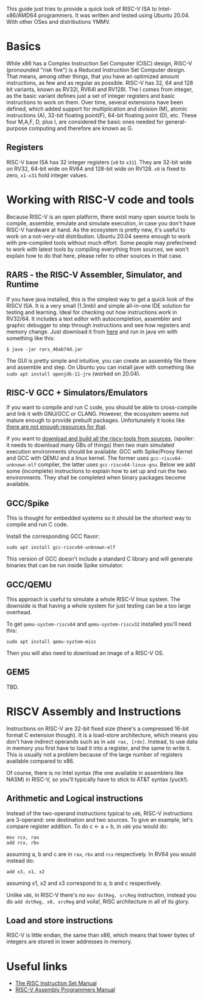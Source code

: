 This guide just tries to provide a quick look of RISC-V ISA to Intel-x86/AMD64 programmers. It was written
and tested using Ubuntu 20.04. With other OSes and distributions YMMV.


# Basics

While x86 has a Complex Instruction Set Computer (CISC) design, RISC-V (pronounded "risk five") is a Reduced Instruction Set Computer design.
That means, among other things, that you have an optimized amount instructions, as few and as regular as possible.
RISC-V has 32, 64 and 128 bit variants, known as RV32I, RV64I and RV128I.
The I comes from integer, as the basic variant defines just a set of integer registers and basic instructions to work on them.
Over time, several extensions have been defined, which added support for multiplication and division (M), atomic instructions (A),
32-bit floating point(F), 64-bit floating point (D), etc. These four M,A,F, D, plus I, are considered the basic ones needed for general-purpose
computing and therefore are known as G.

## Registers

RISC-V base ISA has 32 integer registers (`x0` to `x31`). They are 32-bit wide on RV32, 64-bit wide on RV64 and
128-bit wide on RV128. `x0` is fixed to zero, `x1-x31` hold integer values.

# Working with RISC-V code and tools

Because RISC-V is an open platform, there exist many open source tools to compile, assemble, emulate and
simulate execution, in case you don't have RISC-V hardware at hand.
As the ecosystem is pretty new, it's useful to work on a not-very-old distribution. Ubuntu 20.04 seems
enough to work with pre-compiled tools without much effort. Some people may prefer/need to work with latest
tools by compiling everything from sources, we won't explain how to do that here, please refer to other
sources in that case.

## RARS - the RISC-V Assembler, Simulator, and Runtime

If you have java installed, this is the simplest way to get a quick look of the RISCV ISA. It is a very
small (1.3mb) and simple all-in-one IDE solution for testing and learning.
Ideal for checking out how instructions work in RV32/64.
It includes a text editor with autocompletion, assembler and graphic debugger to step through instructions
and see how registers and memory change.
Just download it from [here](https://github.com/TheThirdOne/rars/releases/latest) and run in java vm
with something like this:
```
$ java -jar rars_46ab74d.jar
```

The GUI is pretty simple and intuitive, you can create an assembly file there and assemble and step. 
On Ubuntu you can install jave with something like `sudo apt install openjdk-11-jre` (worked on 20.04).

## RISC-V GCC + Simulators/Emulators

If you want to compile and run C code, you should be able to cross-compile and link it with GNU/GCC or
CLANG. However, the ecosystem seems not mature enough to provide prebuilt packages. Unfortunately it
looks like [there are not enough resources for that](https://github.com/riscv/riscv-tools/issues/309).

If you want to [download and build all the riscv-tools from sources](https://github.com/riscv/riscv-tools),
(spoiler: it needs to download many GBs of things) then two main simulated execution
environments should be available: GCC with Spike/Proxy Kernel and GCC with QEMU and a linux kernel.
The former uses `gcc-riscv64-unknown-elf` compiler, the latter uses `gcc-riscv64-linux-gnu`.
Below we add some (incomplete) instructions to explain how to set up and run the two environments.
They shall be completed when binary packages become available.

## GCC/Spike

This is thought for embedded systems so it should be the shortest way to compile and run C code.

Install the corresponding GCC flavor: 
```
sudo apt install gcc-riscv64-unknown-elf
```

This version of GCC doesn't include a standard C library and will generate binaries that can be run inside
Spike simulator. 

## GCC/QEMU
This approach is useful to simulate a whole RISC-V linux system. The downside is that having a whole system
for just testing can be a too large overhead.

To get `qemu-system-riscv64` and `qemu-system-riscv32` installed you'll need this:

```
sudo apt install qemu-system-misc
```

Then you will also need to download an image of a RISC-V OS.

## GEM5
TBD.

# RISCV Assembly and Instructions

Instructions on RISC-V are 32-bit fixed size (there's a compressed 16-bit format C extension though).
It is a load-store architecture, which means you don't have indirect operands such as in `add rax, [rdx]`.
Instead, to use data in memory you first have to load it into a register, and the same to write it. This
is usually not a problem because of the large number of registers available compared to x86.

Of course, there is no Intel syntax (the one available in assemblers like NASM) in RISC-V, so you'll
typically have to stick to AT&T syntax (yuck!).

## Arithmetic and Logical instructions

Instead of the two-operand instructions typical to `x86`, RISC-V instructions are 3-operand: one destination
and two sources. To give an example, let's compare register addition. To do c <- a + b, in `x86` you would do:

```
mov rcx, rax
add rcx, rbx
```
assuming a, b and c are in `rax`, `rbx` and `rcx` respectively. 
In RV64 you would instead do:

```
add x3, x1, x2
```

assuming x1, x2 and x3 correspond to a, b and c respectively.

Unlike `x86`, in RISC-V there's no `mov dstReg, srcReg` instruction, instead you do `add dstReg, x0, srcReg` and
voila!, RISC architecture in all of its glory.

## Load and store instructions

RISC-V is little endian, the same than x86, which means that lower bytes of integers are stored in lower
addresses in memory.

# Useful links

- [The RISC Instruction Set Manual](https://riscv.org/wp-content/uploads/2017/05/riscv-spec-v2.2.pdf)
- [RISC-V Assembly Programmers Manual](https://github.com/riscv/riscv-asm-manual/blob/master/riscv-asm.md)


